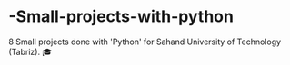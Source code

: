 # -Small-projects-with-python
8 Small projects done with 'Python' for Sahand University of Technology (Tabriz). 🎓 
